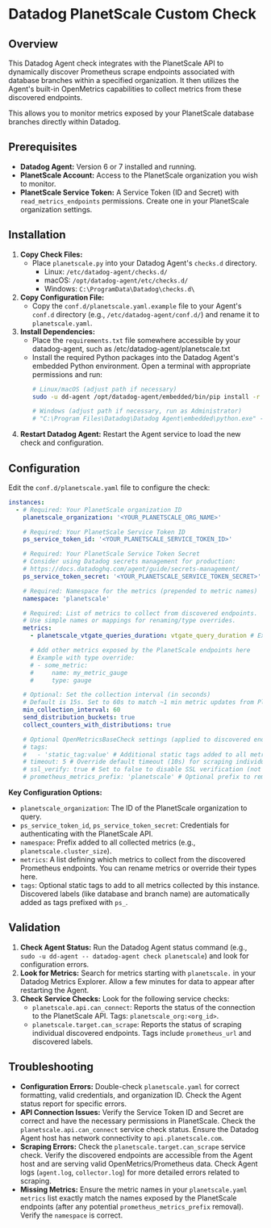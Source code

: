 # Datadog PlanetScale Custom Check

## Overview

This Datadog Agent check integrates with the PlanetScale API to dynamically discover Prometheus scrape endpoints associated with database branches within a specified organization. It then utilizes the Agent's built-in OpenMetrics capabilities to collect metrics from these discovered endpoints.

This allows you to monitor metrics exposed by your PlanetScale database branches directly within Datadog.

## Prerequisites

*   **Datadog Agent:** Version 6 or 7 installed and running.
*   **PlanetScale Account:** Access to the PlanetScale organization you wish to monitor.
*   **PlanetScale Service Token:** A Service Token (ID and Secret) with `read_metrics_endpoints` permissions. Create one in your PlanetScale organization settings.

## Installation

1.  **Copy Check Files:**
    *   Place `planetscale.py` into your Datadog Agent's `checks.d` directory.
        *   Linux: `/etc/datadog-agent/checks.d/`
        *   macOS: `/opt/datadog-agent/etc/checks.d/`
        *   Windows: `C:\ProgramData\Datadog\checks.d\`
2.  **Copy Configuration File:**
    *   Copy the `conf.d/planetscale.yaml.example` file to your Agent's `conf.d` directory (e.g., `/etc/datadog-agent/conf.d/`) and rename it to `planetscale.yaml`.
3.  **Install Dependencies:**
    * Place the `requirements.txt` file somewhere accessible by your datadog-agent, such as /etc/datadog-agent/planetscale.txt
    *   Install the required Python packages into the Datadog Agent's embedded Python environment. Open a terminal with appropriate permissions and run:
        ```bash
        # Linux/macOS (adjust path if necessary)
        sudo -u dd-agent /opt/datadog-agent/embedded/bin/pip install -r /etc/datadog-agent/planetscale.txt

        # Windows (adjust path if necessary, run as Administrator)
        # "C:\Program Files\Datadog\Datadog Agent\embedded\python.exe" -m pip install -r "C:\ProgramData\Datadog\planetscale.txt"
        ```
4.  **Restart Datadog Agent:** Restart the Agent service to load the new check and configuration.

## Configuration

Edit the `conf.d/planetscale.yaml` file to configure the check:

```yaml
instances:
  - # Required: Your PlanetScale organization ID
    planetscale_organization: '<YOUR_PLANETSCALE_ORG_NAME>'

    # Required: Your PlanetScale Service Token ID
    ps_service_token_id: '<YOUR_PLANETSCALE_SERVICE_TOKEN_ID>'

    # Required: Your PlanetScale Service Token Secret
    # Consider using Datadog secrets management for production:
    # https://docs.datadoghq.com/agent/guide/secrets-management/
    ps_service_token_secret: '<YOUR_PLANETSCALE_SERVICE_TOKEN_SECRET>'

    # Required: Namespace for the metrics (prepended to metric names)
    namespace: 'planetscale'

    # Required: List of metrics to collect from discovered endpoints.
    # Use simple names or mappings for renaming/type overrides.
    metrics:
      - planetscale_vtgate_queries_duration: vtgate_query_duration # Example: Rename metric

      # Add other metrics exposed by the PlanetScale endpoints here
      # Example with type override:
      # - some_metric:
      #     name: my_metric_gauge
      #     type: gauge

    # Optional: Set the collection interval (in seconds)
    # Default is 15s. Set to 60s to match ~1 min metric updates from PlanetScale.
    min_collection_interval: 60
    send_distribution_buckets: true
    collect_counters_with_distributions: true

    # Optional OpenMetricsBaseCheck settings (applied to discovered endpoints)
    # tags:
    #   - 'static_tag:value' # Additional static tags added to all metrics
    # timeout: 5 # Override default timeout (10s) for scraping individual endpoints
    # ssl_verify: true # Set to false to disable SSL verification (not recommended)
    # prometheus_metrics_prefix: 'planetscale' # Optional prefix to remove from metric names
```

**Key Configuration Options:**

*   `planetscale_organization`: The ID of the PlanetScale organization to query.
*   `ps_service_token_id`, `ps_service_token_secret`: Credentials for authenticating with the PlanetScale API.
*   `namespace`: Prefix added to all collected metrics (e.g., `planetscale.cluster_size`).
*   `metrics`: A list defining which metrics to collect from the discovered Prometheus endpoints. You can rename metrics or override their types here.
*   `tags`: Optional static tags to add to all metrics collected by this instance. Discovered labels (like database and branch name) are automatically added as tags prefixed with `ps_`.

## Validation

1.  **Check Agent Status:** Run the Datadog Agent status command (e.g., `sudo -u dd-agent -- datadog-agent check planetscale`) and look for configuration errors.
2.  **Look for Metrics:** Search for metrics starting with `planetscale.` in your Datadog Metrics Explorer. Allow a few minutes for data to appear after restarting the Agent.
3.  **Check Service Checks:** Look for the following service checks:
    *   `planetscale.api.can_connect`: Reports the status of the connection to the PlanetScale API. Tags: `planetscale_org:<org_id>`.
    *   `planetscale.target.can_scrape`: Reports the status of scraping individual discovered endpoints. Tags include `prometheus_url` and discovered labels.

## Troubleshooting

*   **Configuration Errors:** Double-check `planetscale.yaml` for correct formatting, valid credentials, and organization ID. Check the Agent status report for specific errors.
*   **API Connection Issues:** Verify the Service Token ID and Secret are correct and have the necessary permissions in PlanetScale. Check the `planetscale.api.can_connect` service check status. Ensure the Datadog Agent host has network connectivity to `api.planetscale.com`.
*   **Scraping Errors:** Check the `planetscale.target.can_scrape` service check. Verify the discovered endpoints are accessible from the Agent host and are serving valid OpenMetrics/Prometheus data. Check Agent logs (`agent.log`, `collector.log`) for more detailed errors related to scraping.
*   **Missing Metrics:** Ensure the metric names in your `planetscale.yaml` `metrics` list exactly match the names exposed by the PlanetScale endpoints (after any potential `prometheus_metrics_prefix` removal). Verify the `namespace` is correct.
